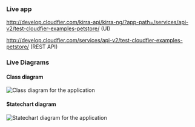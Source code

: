 ### Live app

http://develop.cloudfier.com/kirra-api/kirra-ng/?app-path=/services/api-v2/test-cloudfier-examples-petstore/ (UI)

http://develop.cloudfier.com/services/api-v2/test-cloudfier-examples-petstore/ (REST API)


### Live Diagrams

#### Class diagram

![Class diagram for the application](https://develop.cloudfier.com/services/diagram/test-cloudfier-examples-petstore/package/petstore.uml?showClassifierCompartments=Always&showStaticFeatures=true&showClasses=true&showAssociationEndName=true&showAttributes=true&showOperations=true&showComments=true&showParameters=true&showAssociationEndMultiplicity=true&showMinimumVisibility=Public&showFeatureVisibility=false&showParameterNames=false&showDerivedElements=false)

#### Statechart diagram

![Statechart diagram for the application](https://develop.cloudfier.com/services/diagram/test-cloudfier-examples-petstore/package/petstore.uml?showStateMachines=true)
